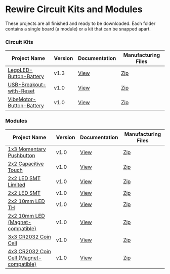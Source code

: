 # Rewire Circuit Kits and Modules

These projects are all finished and ready to be downloaded. Each folder contains a single board (a module) or a kit that can be snapped apart. 

### Circuit Kits

|Project Name|Version|Documentation|Manufacturing Files|
|------------|-------|-------------|-------------------|
|<a href="https://github.com/wickerbox/Rewire-Circuits/tree/master/Circuit-Kits/LegoLED-Button-Battery">LegoLED-Button-Battery|v1.3|<a href="https://github.com/wickerbox/Rewire-Circuits/blob/master/Circuit-Kits/Circuit-Kits/LegoLED-Button-Battery/LegoLED-Button-Battery-v1.3.pdf">View</a>|<a href="https://github.com/wickerbox/Rewire-Circuits/raw/master/Circuit-Kits/LegoLED-Button-Battery/LegoLED-Button-Battery-v1.3.zip?raw=true">Zip</a>|
|<a href="https://github.com/wickerbox/Rewire-Circuits/tree/master/Circuit-Kits/USB-Breakout-with-Reset">USB-Breakout-with-Reset</a>|v1.0|<a href="https://github.com/wickerbox/Rewire-Circuits/blob/master/Circuit-Kits/Circuit-Kits/USB-Breakout-with-Reset/USB-Breakout-with-Reset-v1.0.pdf">View</a>|<a href="https://github.com/wickerbox/Rewire-Circuits/raw/master/Circuit-Kits/USB-Breakout-with-Reset/USB-Breakout-with-Reset-v1.0.zip?raw=true">Zip</a>|
|<a href="https://github.com/wickerbox/Rewire-Circuits/tree/master/Circuit-Kits/VibeMotor-Button-Battery">VibeMotor-Button-Battery</a>|v1.0|<a href="https://github.com/wickerbox/Rewire-Circuits/blob/master/Circuit-Kits/Circuit-Kits/VibeMotor-Button-Battery/VibeMotor-Button-Battery-v1.0.pdf">View</a>|<a href="https://github.com/wickerbox/Rewire-Circuits/raw/master/Circuit-Kits/VibeMotor-Button-Battery/VibeMotor-Button-Battery-v1.0.zip?raw=true">Zip</a>|

### Modules

|Project Name|Version|Documentation|Manufacturing Files|
|------------|-------|-------------|-------------------|
|<a href="https://github.com/wickerbox/Rewire-Circuits/tree/master/Circuit-Kits/Modules/1x3-Button-Momentary">1x3 Momentary Pushbutton</a>|v1.0|<a href="https://github.com/wickerbox/Rewire-Circuits/blob/master/Circuit-Kits/Modules/1x3-Button-Momentary/1x3-Button-Momentary-1.0.pdf">View</a>|<a href="https://github.com/wickerbox/Rewire-Circuits/blob/master/Circuit-Kits/Modules/1x3-Button-Momentary/1x3-Button-Momentary-1.0.zip?raw=true">Zip</a>|
|<a href="https://github.com/wickerbox/Rewire-Circuits/tree/master/Circuit-Kits/Modules/2x2-Cap-Touch">2x2 Capacitive Touch</a>|v1.0|<a href="https://github.com/wickerbox/Rewire-Circuits/blob/master/Circuit-Kits/Modules/2x2-Cap-Touch/2x2-Cap-Touch-1.0.pdf">View</a>|<a href="https://github.com/wickerbox/Rewire-Circuits/blob/master/Circuit-Kits/Modules/2x2-Cap-Touch/2x2-Cap-Touch-1.0.zip?raw=true">Zip</a>|
|<a href="https://github.com/wickerbox/Rewire-Circuits/tree/master/Circuit-Kits/Modules/2x2-LED-SMT-LIMITED">2x2 LED SMT Limited</a>|v1.0|<a href="https://github.com/wickerbox/Rewire-Circuits/blob/master/Circuit-Kits/Modules/2x2-LED-SMT-LIMITED/2x2-LED-SMT-LIMITED-1.0.pdf">View</a>|<a href="https://github.com/wickerbox/Rewire-Circuits/blob/master/Circuit-Kits/Modules/2x2-LED-SMT-LIMITED/2x2-LED-SMT-LIMITED-1.0.zip?raw=true">Zip</a>|
|<a href="https://github.com/wickerbox/Rewire-Circuits/tree/master/Circuit-Kits/Modules/2x2-LED-SMT">2x2 LED SMT</a>|v1.0|<a href="https://github.com/wickerbox/Rewire-Circuits/blob/master/Circuit-Kits/Modules/2x2-LED-SMT/2x2-LED-SMT-1.0.pdf">View</a>|<a href="https://github.com/wickerbox/Rewire-Circuits/blob/master/Circuit-Kits/Modules/2x2-LED-SMT/2x2-LED-SMT-1.0.zip?raw=true">Zip</a>|
|<a href="https://github.com/wickerbox/Rewire-Circuits/tree/master/Circuit-Kits/Modules/2x2-LED-TH">2x2 10mm LED TH</a>|v1.0|<a href="https://github.com/wickerbox/Rewire-Circuits/blob/master/Circuit-Kits/Modules/2x2-LED-TH/2x2-LED-TH-1.0.pdf">View</a>|<a href="https://github.com/wickerbox/Rewire-Circuits/blob/master/Circuit-Kits/Modules/2x2-LED-TH/2x2-LED-TH-1.0.zip?raw=true">Zip</a>|
|<a href="https://github.com/wickerbox/Rewire-Circuits/tree/master/Circuit-Kits/Modules/2x3-LED-TH-Magnet">2x2 10mm LED (Magnet-compatible)</a>|v1.0|<a href="https://github.com/wickerbox/Rewire-Circuits/blob/master/Circuit-Kits/Modules/2x3-LED-TH-Magnet/2x3-LED-TH-Magnet-1.0.pdf">View</a>|<a href="https://github.com/wickerbox/Rewire-Circuits/blob/master/Circuit-Kits/Modules/2x3-LED-TH-Magnet/2x3-LED-TH-Magnet-1.0.zip?raw=true">Zip</a>|
|<a href="https://github.com/wickerbox/Rewire-Circuits/tree/master/Circuit-Kits/Modules/3x3-CR2032-Coin-Cell">3x3 CR2032 Coin Cell</a>|v1.0|<a href="https://github.com/wickerbox/Rewire-Circuits/blob/master/Circuit-Kits/Modules/3x3-CR2032-Coin-Cell/3x3-CR2032-Coin-Cell-1.0.pdf">View</a>|<a href="https://github.com/wickerbox/Rewire-Circuits/blob/master/Circuit-Kits/Modules/3x3-CR2032-Coin-Cell/3x3-CR2032-Coin-Cell-1.0.zip?raw=true">Zip</a>|
|<a href="https://github.com/wickerbox/Rewire-Circuits/tree/master/Circuit-Kits/Modules/4x3-CR2032-Coin-Cell-Magnet">4x3 CR2032 Coin Cell (Magnet-compatible)</a>|v1.0|<a href="https://github.com/wickerbox/Rewire-Circuits/blob/master/Circuit-Kits/Modules/4x3-CR2032-Coin-Cell-Magnet/4x3-CR2032-Coin-Cell-Magnet-1.0.pdf">View</a>|<a href="https://github.com/wickerbox/Rewire-Circuits/blob/master/Circuit-Kits/Modules/4x3-CR2032-Coin-Cell-Magnet/4x3-CR2032-Coin-Cell-Magnet-1.0.zip?raw=true">Zip</a>|

